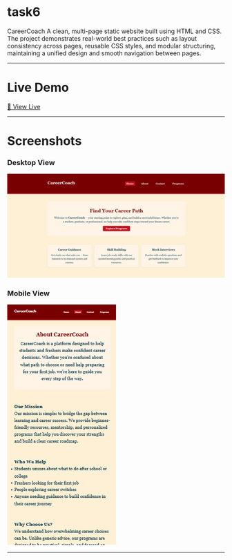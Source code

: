 # task6

CareerCoach
A clean, multi-page static website built using HTML and CSS. The project demonstrates real-world best practices such as layout consistency across pages, reusable CSS styles, and modular structuring, maintaining a unified design and smooth navigation between pages.

---

# Live Demo

[🔗 View Live]()

---

# Screenshots

### Desktop View

![Desktop Screenshot](images/ss1.png)

### Mobile View

![Mobile Screenshot](images/ss2.png)

---


